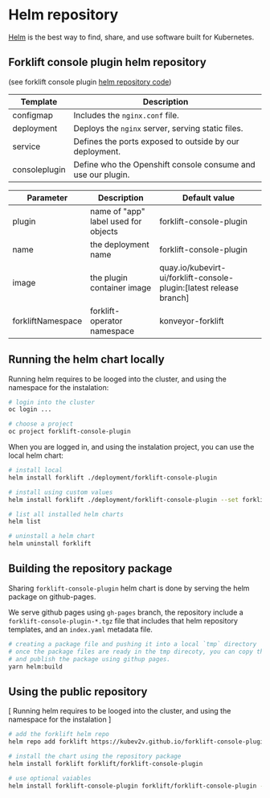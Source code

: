 # Helm repository

[Helm](https://helm.sh/) is the best way to find, share, and use software built for Kubernetes.

## Forklift console plugin helm repository

(see forklift console plugin [helm repository code](/deployment/forklift-console-plugin))

| Template | Description |
|-----------|-------------|
| configmap | Includes the `nginx.conf` file. |
| deployment | Deploys the `nginx` server, serving static files. |
| service | Defines the ports exposed to outside by our deployment. |
| consoleplugin | Define who the Openshift console consume and use our plugin. |

| Parameter | Description | Default value |
|-----------|-------------|---------------|
| plugin | name of "app" label used for objects |  forklift-console-plugin
| name | the deployment name | forklift-console-plugin
| image | the plugin container image | quay.io/kubevirt-ui/forklift-console-plugin:[latest release branch]
| forkliftNamespace | forklift-operator namespace | konveyor-forklift

## Running the helm chart locally

Running helm requires to be looged into the cluster, and using the namespace for the instalation:

```bash
# login into the cluster
oc login ... 

# choose a project
oc project forklift-console-plugin
```

When you are logged in, and using the instalation project, you can use the local helm chart:

```bash
# install local
helm install forklift ./deployment/forklift-console-plugin

# install using custom values
helm install forklift ./deployment/forklift-console-plugin --set forkliftNamespace=openshift-mtv

# list all installed helm charts
helm list

# uninstall a helm chart
helm uninstall forklift
```

## Building the repository package

Sharing `forklift-console-plugin` helm chart is done by serving the helm package on github-pages.

We serve github pages using `gh-pages` branch, the repository include a `forklift-console-plugin-*.tgz` file that includes that helm repository templates, and an `index.yaml` metadata file.

``` bash
# creating a package file and pushing it into a local `tmp` directory
# once the package files are ready in the tmp direcoty, you can copy them to the gh-pages branch
# and publish the package using githup pages.
yarn helm:build
```

## Using the public repository

[ Running helm requires to be looged into the cluster, and using the namespace for the instalation ]

```bash
# add the forklift helm repo
helm repo add forklift https://kubev2v.github.io/forklift-console-plugin

# install the chart using the repository package
helm install forklift forklift/forklift-console-plugin

# use optional vaiables
helm install forklift-console-plugin forklift/forklift-console-plugin --set forkliftNamespace=openshift-mtv
```
